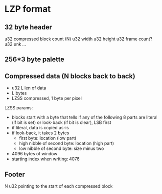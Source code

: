 # LZP format

## 32 byte header 
u32 compressed block count (N)
u32 width
u32 height
u32 frame count?
u32 unk
...

## 256*3 byte palette

## Compressed data (N blocks back to back) 
- u32 L len of data
- L bytes
- LZSS compressed, 1 byte per pixel

LZSS params:
- blocks start with a byte that tells if any of the following 8 parts are literal (if bit is set) or look-back (if bit is clear), LSB first
- if literal, data is copied as-is
- if look-back, it takes 2 bytes 
    - first byte: location (low part)
    - high nibble of second byte: location (high part)
    - low nibble of second byte: size minus two
- 4096 bytes of window
- starting index when writing: 4076

## Footer
N u32 pointing to the start of each compressed block